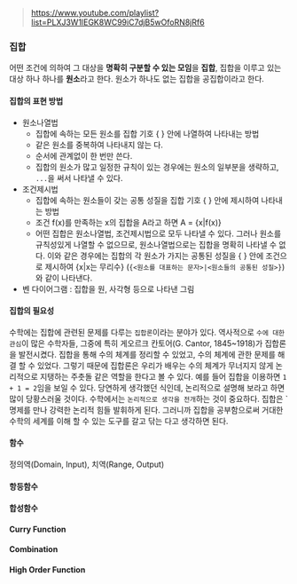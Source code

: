 > https://www.youtube.com/playlist?list=PLXJ3W1lEGK8WC99iC7djB5wOfoRN8jRf6

### 집합
어떤 조건에 의하여 그 대상을 **명확히 구분할 수 있는 모임**을 **집합**, 집합을 이루고 있는 대상 하나 하나를 **원소**라고 한다.
원소가 하나도 없는 집합을 공집합이라고 한다.


#### 집합의 표현 방법
- 원소나열법
  - 집합에 속하는 모든 원소를 집합 기호 { } 안에 나열하여 나타내는 방법
  - 같은 원소를 중복하여 나타내지 않는 다.
  - 순서에 관계없이 한 번만 쓴다.
  - 집합의 원소가 많고 일정한 규칙이 있는 경우에는 원소의 일부분을 생략하고, `...`을 써서 나타낼 수 있다.
- 조건제시법
  - 집합에 속하는 원소들이 갖는 공통 성질을 집합 기호 { } 안에 제시하여 나타내는 방법
  - 조건 f(x)를 만족하는 x의 집합을 A라고 하면 A = {x|f(x)}
  - 어떤 집합은 원소나열법, 조건제시법으로 모두 나타낼 수 있다. 그러나 원소를 규칙성있게 나열할 수 없으므로, 원소나열법으로는 집합을 명확히 나타낼 수 없다. 이와 같은 경우에는 집합의 각 원소가 가지는 공통된 성질을 { } 안에 조건으로 제시하여 {x|x는 무리수} (`{<원소를 대표하는 문자>|<원소들의 공통된 성질>}`)와 같이 나타낸다.
- 벤 다이어그램 : 집합을 원, 사각형 등으로 나타낸 그림

#### 집합의 필요성
수학에는 집합에 관련된 문제를 다루는 `집합론`이라는 분야가 있다. 역사적으로 `수에 대한 관심`이 많은 수학자들, 그중에 특히 게오르크 칸토어(G. Cantor, 1845~1918)가 집합론을 발전시켰다. 집합을 통해 수의 체계를 정리할 수 있었고, 수의 체계에 관한 문제를 해결 할 수 있었다. 그렇기 때문에 집합론은 우리가 배우는 수의 체계가 무너지지 않게 논리적으로 지탱하는 주춧돌 같은 역할을 한다고 볼 수 있다. 예를 들어 집합을 이용하면 `1 + 1 = 2`임을 보일 수 있다. 당연하게 생각했던 식인데, 논리적으로 설명해 보라고 하면 많이 당황스러울 것이다. 수학에서는 `논리적으로 생각을 전개`하는 것이 중요하다. 집합은 `명제를 만나 강력한 논리적 힘들 발휘하게 된다. 그러니까 집합을 공부함으로써 거대한 수학의 세계를 이해 할 수 있는 도구를 갈고 닦는 다고 생각하면 된다.

#### 함수
정의역(Domain, Input), 치역(Range, Output)

#### 항등함수

#### 합성함수

#### Curry Function

#### Combination

#### High Order Function